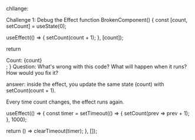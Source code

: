 
chllange:

Challenge 1: Debug the Effect
function BrokenComponent() {
  const [count, setCount] = useState(0);

  useEffect(() => {
    setCount(count + 1);
  }, [count]);

  return <div>Count: {count}</div>;
}
Question: What's wrong with this code? What will happen when it runs? How would you fix it?


answer:
inside the effect, you update the same state (count) with setCount(count + 1).

Every time count changes, the effect runs again.

useEffect(() => {
  const timer = setTimeout(() => {
    setCount(prev => prev + 1);
  }, 1000);

  return () => clearTimeout(timer);
}, []);
